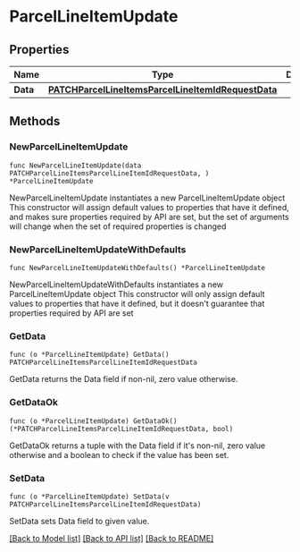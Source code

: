 # ParcelLineItemUpdate

## Properties

Name | Type | Description | Notes
------------ | ------------- | ------------- | -------------
**Data** | [**PATCHParcelLineItemsParcelLineItemIdRequestData**](PATCHParcelLineItemsParcelLineItemIdRequestData.md) |  | 

## Methods

### NewParcelLineItemUpdate

`func NewParcelLineItemUpdate(data PATCHParcelLineItemsParcelLineItemIdRequestData, ) *ParcelLineItemUpdate`

NewParcelLineItemUpdate instantiates a new ParcelLineItemUpdate object
This constructor will assign default values to properties that have it defined,
and makes sure properties required by API are set, but the set of arguments
will change when the set of required properties is changed

### NewParcelLineItemUpdateWithDefaults

`func NewParcelLineItemUpdateWithDefaults() *ParcelLineItemUpdate`

NewParcelLineItemUpdateWithDefaults instantiates a new ParcelLineItemUpdate object
This constructor will only assign default values to properties that have it defined,
but it doesn't guarantee that properties required by API are set

### GetData

`func (o *ParcelLineItemUpdate) GetData() PATCHParcelLineItemsParcelLineItemIdRequestData`

GetData returns the Data field if non-nil, zero value otherwise.

### GetDataOk

`func (o *ParcelLineItemUpdate) GetDataOk() (*PATCHParcelLineItemsParcelLineItemIdRequestData, bool)`

GetDataOk returns a tuple with the Data field if it's non-nil, zero value otherwise
and a boolean to check if the value has been set.

### SetData

`func (o *ParcelLineItemUpdate) SetData(v PATCHParcelLineItemsParcelLineItemIdRequestData)`

SetData sets Data field to given value.



[[Back to Model list]](../README.md#documentation-for-models) [[Back to API list]](../README.md#documentation-for-api-endpoints) [[Back to README]](../README.md)


